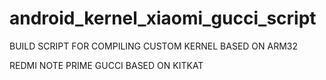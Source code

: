 # android_kernel_xiaomi_gucci_script




BUILD SCRIPT FOR  COMPILING CUSTOM KERNEL BASED ON ARM32



REDMI NOTE PRIME GUCCI BASED ON KITKAT 



